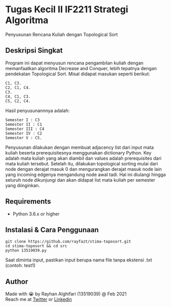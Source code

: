 # Tugas Kecil II IF2211 Strategi Algoritma
Penyusunan Rencana Kuliah dengan Topological Sort

## Deskripsi Singkat
Program ini dapat menyusun rencana pengambilan kuliah dengan memanfaatkan algoritma Decrease and Conquer, lebih tepatnya dengan pendekatan Topological Sort.
Misal didapat masukan seperti berikut:
```
C1, C3.
C2, C1, C4.
C3.
C4, C1, C3.
C5, C2, C4.
```
Hasil penyusunannnya adalah:
```
Semester I : C3
Semester II : C1
Semester III : C4
Semester IV : C2
Semester V : C5.
```
Penyusunan dilakukan dengan membuat adjacency list dari input mata kuliah beserta prerequisitesnya menggunakan dictionary Python. Key adalah mata kuliah yang akan diambil dan values adalah prerequisites dari mata kuliah tersebut. Setelah itu, dilakukan topological sorting mulai dari node dengan derajat masuk 0 dan mengurangkan derajat masuk node lain yang incoming edgenya mengandung node awal tadi. Hal ini diulangi hingga seluruh node dikunjungi dan akan didapat list mata kuliah per semester yang diinginkan.


## Requirements
* Python 3.6.x or higher

## Instalasi & Cara Penggunaan
```
git clone https://github.com/rayfazt/stima-toposort.git
cd stima-toposort && cd src
python 13519039.py
```
Saat diminta input, pastikan input berupa nama file tanpa ekstensi .txt (contoh: test1) <br/>

## Author
Made with :sob: by Rayhan Alghifari (13519039) @ Feb 2021 <br/>
Reach me at [Twitter](https://twitter.com/rayalghi) or [Linkedin](https://linkedin.com/in/rayhanfauzta)
